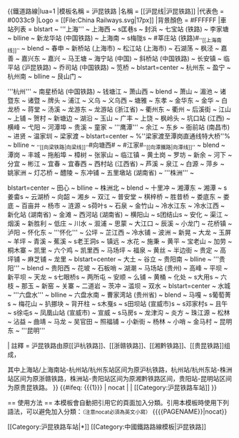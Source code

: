 {{鐵道路線|lua=1
|模板名稱 = 沪昆铁路
|名稱 = [[沪昆线|沪昆铁路]]
|代表色 = #0033c9
|Logo = [[File:China Railways.svg|17px]]
|背景顏色 = #FFFFFF
|車站列表 = blstart ~ '''上海''' ~ 上海西 ~ s匡巷s ~ 封浜 ~ 七宝站 (铁路) ~ 李家塘 ~ blline ~ 新龙华站 (中国铁路) ~ 上海南 ~ s梅陇s ~ #莘庄站 (铁路)#<sub>''[[上海南线]]''</sub> ~ blend ~ 春申 ~ 新桥站 (上海市) ~ 松江站 (上海市) ~ 石湖荡 ~ 枫泾 ~ 嘉善 ~ 嘉兴东 ~ 嘉兴 ~ 马王塘 ~ 海宁站 (中国) ~ 斜桥站 (中国铁路) ~ 长安镇 ~ 临平站 (沪昆铁路) ~ 乔司站 (中国铁路) ~ 笕桥 ~ blstart=center ~ 杭州东 ~ 盈宁 ~ 杭州南 ~ blline ~ 艮山门 ~ 

'''杭州''' ~ 
南星桥站 (中国铁路) ~ 钱塘江 ~ 萧山西 ~ blend ~ 萧山 ~ 湄池 ~ 诸暨东 ~ 诸暨 ~ 牌头 ~ 浦江 ~ 义乌 ~ 义乌西 ~ 塘雅 ~ 东孝 ~ 金华东 ~ 金华 ~ 白龙桥 ~ 蒋堂 ~ 汤溪 ~ 龙游东 ~ 龙游站 (浙江省) ~ 衢州东 ~ 衢州 ~ 后溪街 ~ 江山 ~ 上铺 ~ 贺村 ~ 新塘边 ~ 湖沿 ~ 玉山 ~ 广丰 ~ 上饶 ~ 枫岭头 ~ 坑口站 (江西) ~ 横峰 ~ 弋阳 ~ 河潭埠 ~ 贵溪 ~ 童家 ~ '''鹰潭''' ~ 余江 ~ 东乡 ~ 衙前站 (南昌市) ~ 进贤 ~ 温家圳 ~ 梁家渡 ~ blstart=center ~ %''梁家渡至潭岗直通线特大桥''% ~ blline ~ <sub>''[[向梁铁路|向梁线]]''</sub>#向塘西# ~ #江家#<sub>''[[向潭鐵路|向潭线]]''</sub> ~ blend ~ 潭岗 ~ 丰城 ~ 拖船埠 ~ 樟树 ~ 张家山 ~ 临江镇 ~ 黄土岗 ~ 罗坊 ~ 新余 ~ 河下 ~ 分宜 ~ 彬江 ~ 宜春 ~ 宜春西 ~ 西村站 (江西省) ~ 芦溪 ~ 泉江 ~ 白源 ~ 萍乡 ~ 姚家洲 ~ 灯芯桥 ~ 醴陵 ~ 东冲铺 ~ 五里墩站 (湖南省) ~ '''株洲''' ~ 

blstart=center ~ 田心 ~ blline ~ 株洲北 ~ blend ~ 十里冲 ~ 湘潭东 ~ 湘潭 ~ s姜畬s ~ 云湖桥 ~ 向韶 ~ 湘乡 ~ 双江 ~ 普安堂 ~ 棋梓桥 ~ 胜昔桥 ~ 娄底东 ~ 娄底 ~ 百亩井 ~ 杨市 ~ 涟源 ~ s荷叶s ~ 石泉 ~ 金竹山 ~ 冷水江东 ~ 冷水江西 ~ 新化站 (湖南省) ~ 金滩 ~ 西河站 (湖南省) ~ 横阳山 ~ s团结山s ~ 安化 ~ 渠江 ~ 烟溪 ~ 新胜利 ~ 低庄 ~ 川水 ~ 溆浦 ~ 思蒙 ~ 大江口 ~ 辰溪 ~ 小龙门 ~ 花桥镇 ~ 泸阳 ~ 怀化东 ~ '''怀化''' ~ 公坪 ~ 芷江西 ~ 冷水铺 ~ 波洲 ~ 新晃 ~ 大龙 ~ 玉屏 ~ 羊坪 ~ 青溪 ~ 蕉溪 ~ s老王洞s ~ 镇远 ~ 水花 ~ 施秉 ~ 黄平 ~ 宝老山 ~ 加劳 ~ 桐木寨 ~ 凯里 ~ 六个鸡 ~ 凯里西 ~ 马场坪 ~ 福泉 ~ 黄丝 ~ 半边街 ~ 贵定 ~ 高坪铺 ~ 麻芝铺 ~ 龙里 ~  blstart=center ~ 大土 ~ 谷立 ~ 贵阳南 ~ blline ~ '''贵阳''' ~ blend ~ 贵阳西 ~ 花坡 ~ 石板哨 ~ 湖潮 ~ 马场站 (贵州) ~ 高峰 ~ 平坝 ~ 新平坝 ~ 天龙 ~ s七眼桥s ~ 两所屯 ~ 安顺 ~ 么铺 ~ 黄桶 ~ 化处 ~ s大用s ~ 六枝 ~ 那玉 ~ 新窑 ~ 关寨 ~ 二道岩 ~ 茨冲 ~ 滥坝 ~ 双水 ~ blstart=center ~ 水城 ~ '''六盘水''' ~ blline ~  六盘水南 ~ 曹家湾站 (贵州省) ~ blend ~ 马嘎 ~ s葡萄菁s ~ 梅花山 ~ 扒挪块 ~ 背开柱 ~ s木戛s ~ s田坝站 (宣威市)s ~ s邓家村s ~ 且午 ~ s徐屯s ~ 凤凰山站 (宣威市) ~ 宣威 ~ s马房s ~ 龙津沟 ~ 炎方 ~ 珠江源 ~ 松林 ~ 沾益 ~ 曲靖 ~ 马龙 ~ 吴官田 ~ 照福铺 ~ 小新街 ~ 杨林 ~ 小哨 ~ 金马村 ~ 昆明东 ~ '''昆明'''

| 註釋 = 沪昆铁路由原[[沪杭铁路]]、[[浙赣铁路]]、[[湘黔铁路]]、[[贵昆铁路]]组成，

其中上海站/上海南站-杭州站/杭州东站区间为原沪杭铁路，杭州站/杭州东站-株洲站区间为原浙赣铁路，株洲站-贵阳站区间为原湘黔铁路区间，贵阳站-昆明站区间为原贵昆铁路。
}}
<includeonly>{{#ifeq: {{{1}}} | nocat | <!--空--> | [[Category:沪昆铁路车站]] }}</includeonly><noinclude>

== 使用方法 ==
本模板會自動把引用它的頁面加入分類。引用本模板時使用下列語法，可以避免加入分類：<small>（注意nocat必須為英文小寫）</small>
<nowiki>{{</nowiki>{{PAGENAME}}<nowiki>|nocat}}</nowiki>

[[Category:沪昆铁路车站|*]]
[[Category:中國鐵路路線模板|沪昆铁路]]

</noinclude>